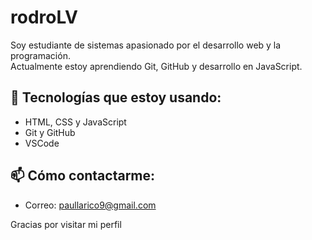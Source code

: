 # rodroLV
Soy estudiante de sistemas apasionado por el desarrollo web y la programación.  
Actualmente estoy aprendiendo Git, GitHub y desarrollo en JavaScript.

## 🔧 Tecnologías que estoy usando:
- HTML, CSS y JavaScript
- Git y GitHub
- VSCode

## 📫 Cómo contactarme:
- Correo: paullarico9@gmail.com

Gracias por visitar mi perfil 
